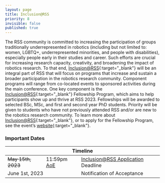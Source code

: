 ```yaml
---
layout: page
title: Inclusion@RSS
priority: 8
invisible: false
published: true
---
```


The RSS community is committed to increasing the participation of groups traditionally underrepresented in robotics (including but not limited to: women, LGBTQ+, underrepresented minorities, and people with disabilities), especially people early in their studies and career. Such efforts are crucial for increasing research capacity, creativity, and broadening the impact of robotics research. To that end, [Inclusion@RSS](https://sites.google.com/seas.upenn.edu/inclusion-rss-2023/home){:target="_blank"} will be an integral part of RSS that will focus on programs that increase and sustain a broader participation in the robotics research community. Component programs will range from co-located events to sponsored activities during the main conference.
One key component is the [Inclusion@RSS](https://sites.google.com/seas.upenn.edu/inclusion-rss-2023/home){:target="_blank"} Fellowship Program, which aims to help participants show up and thrive at RSS 2023. Fellowships will be awarded to selected BSc, MSc, and first and second year PhD students. Priority will be given to students who have not previously attended RSS and/or are new to the robotics research community.
To learn more about [Inclusion@RSS](https://sites.google.com/seas.upenn.edu/inclusion-rss-2023/home){:target="_blank"}, or to apply for the Fellowship Program, see the event’s [website](https://sites.google.com/seas.upenn.edu/inclusion-rss-2023/home){:target="_blank"}. 



### Important Dates
<table class="table">
    <thead>
      <tr>
        <th colspan="3">Timeline</th>
      </tr>
    </thead>
    <tbody>
      <tr>
        <td><strike>May 15th, 2023</strike></td>
        <td>11:59pm <a href="https://time.is/Anywhere_on_Earth">AoE</a></td>
        <td><a href="https://sites.google.com/seas.upenn.edu/inclusion-rss-2023/apply" target="_blank">Inclusion@RSS Application</a> Deadline</td>
      </tr>
      <tr>
        <td colspan="2">June 1st, 2023</td>
        <td>Notification of Acceptance</td>
      </tr>
    </tbody>
</table>






